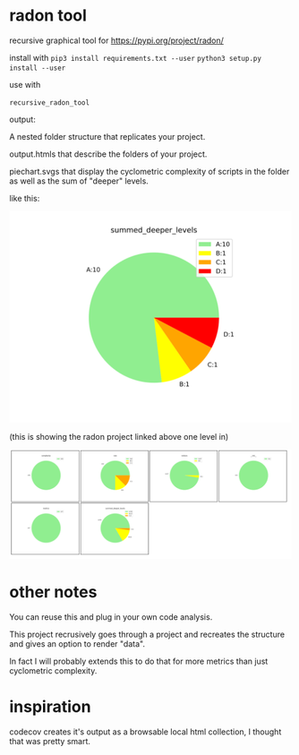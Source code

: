 # radon tool

recursive graphical tool for https://pypi.org/project/radon/

install with
`pip3 install requirements.txt --user`
`python3 setup.py install --user`

use with

`recursive_radon_tool`

output:

A nested folder structure that replicates your project.

output.htmls that describe the folders of your project.

piechart.svgs that display the cyclometric complexity of scripts in the folder
as well as the sum of "deeper" levels.

like this:

![alttext](example/radonpiesummed_deeper_levels.svg)

(this is showing the radon project linked above one level in)

![alttext2](example_real_radon/summary.png)

# other notes

You can reuse this and plug in your own code analysis.

This project recrusively goes through a project and recreates the structure
and gives an option to render "data".

In fact I will probably extends this to do that for more metrics than
just cyclometric complexity.

# inspiration

codecov creates it's output as a browsable local html collection, I thought
that was pretty smart.
